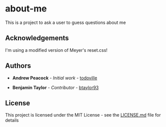 # about-me
This is a project to ask a user to guess questions about me

## Acknowledgements

I'm using a modified version of Meyer's reset.css!

## Authors

* **Andrew Peacock** - *Initial work* - [todoville](https://github.com/todoville)

* **Benjamin Taylor** - *Contributor* - [btaylor93](https://github.com//btaylor93)

## License

This project is licensed under the MIT License - see the [LICENSE.md](LICENSE.md) file for details
